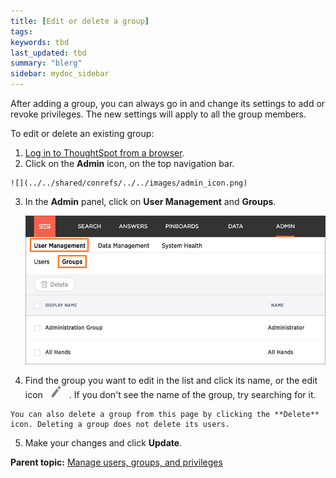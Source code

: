 ```yaml
---
title: [Edit or delete a group]
tags: 
keywords: tbd
last_updated: tbd
summary: "blerg"
sidebar: mydoc_sidebar
---
```

After adding a group, you can always go in and change its settings to add or revoke privileges. The new settings will apply to all the group members.

To edit or delete an existing group:

1.   [Log in to ThoughtSpot from a browser](../setup/accessing.html#).
2.   Click on the **Admin** icon, on the top navigation bar.

    ![](../../shared/conrefs/../../images/admin_icon.png)

3.  In the **Admin** panel, click on **User Management** and **Groups**.

    ![](../../shared/conrefs/../../images/manage_groups_3.2.png "Manage Groups")

4.   Find the group you want to edit in the list and click its name, or the edit icon ![](../../images/edit_icon.png). If you don't see the name of the group, try searching for it.

    You can also delete a group from this page by clicking the **Delete** icon. Deleting a group does not delete its users.

5.   Make your changes and click **Update**.

**Parent topic:** [Manage users, groups, and privileges](../../admin/users_groups/about_users_groups.html)
